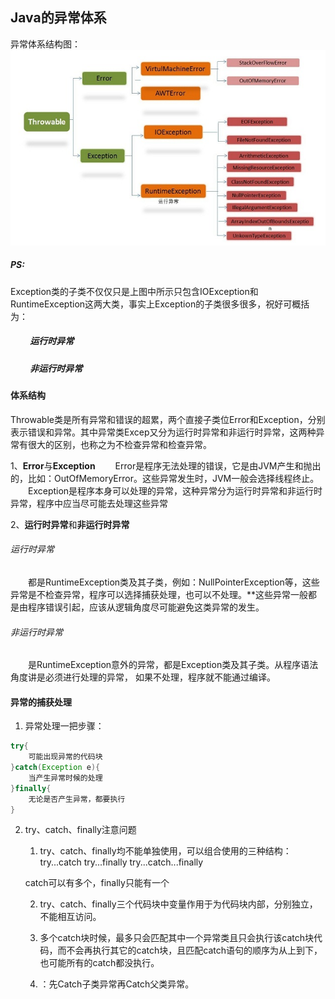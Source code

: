## Java的异常体系

异常体系结构图：
![avatar](/Image/q_28_001.png)
##### PS:
Exception类的子类不仅仅只是上图中所示只包含IOException和RuntimeException这两大类，事实上Exception的子类很多很多，祝好可概括为：
##### &emsp;&emsp; 运行时异常
##### &emsp;&emsp; 非运行时异常

#### 体系结构
Throwable类是所有异常和错误的超累，两个直接子类位Error和Exception，分别表示错误和异常。其中异常类Excep又分为运行时异常和非运行时异常，这两种异常有很大的区别，也称之为不检查异常和检查异常。

1、**Error**与**Exception**
&emsp;&emsp;Error是程序无法处理的错误，它是由JVM产生和抛出的，比如：OutOfMemoryError。这些异常发生时，JVM一般会选择线程终止。
&emsp;&emsp;Exception是程序本身可以处理的异常，这种异常分为运行时异常和非运行时异常，程序中应当尽可能去处理这些异常

2、**运行时异常**和**非运行时异常**
###### 运行时异常
&emsp;&emsp;都是RuntimeException类及其子类，例如：NullPointerException等，这些异常是不检查异常，程序可以选择捕获处理，也可以不处理。**这些异常一般都是由程序错误引起，应该从逻辑角度尽可能避免这类异常的发生。
###### 非运行时异常
&emsp;&emsp;是RuntimeException意外的异常，都是Exception类及其子类。从程序语法角度讲是必须进行处理的异常， 如果不处理，程序就不能通过编译。

#### 异常的捕获处理
1. 异常处理一把步骤：

```Java
try{
    可能出现异常的代码块
}catch(Exception e){
	当产生异常时候的处理
}finally{
	无论是否产生异常，都要执行
}
```

2. try、catch、finally注意问题
	1. try、catch、finally均不能单独使用，可以组合使用的三种结构：
	    try...catch
		try...finally
		try...catch...finally

	catch可以有多个，finally只能有一个

	2. try、catch、finally三个代码块中变量作用于为代码块内部，分别独立，不能相互访问。

	3. 多个catch块时候，最多只会匹配其中一个异常类且只会执行该catch块代码，而不会再执行其它的catch块，且匹配catch语句的顺序为从上到下，也可能所有的catch都没执行。

	4. ：先Catch子类异常再Catch父类异常。